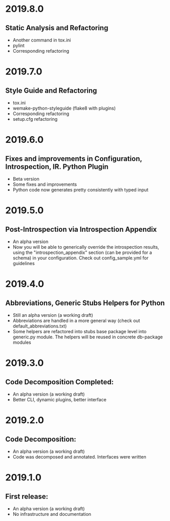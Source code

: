 # 2019.8.0
## Static Analysis and Refactoring
- Another command in tox.ini
- pylint
- Corresponding refactoring

# 2019.7.0
## Style Guide and Refactoring
- tox.ini
- wemake-python-styleguide (flake8 with plugins)
- Corresponding refactoring
- setup.cfg refactoring

# 2019.6.0
## Fixes and improvements in Configuration, Introspection, IR. Python Plugin
- Beta version
- Some fixes and improvements
- Python code now generates pretty consistently with typed input

# 2019.5.0
## Post-Introspection via Introspection Appendix
- An alpha version
- Now you will be able to generically override the introspection results,
  using the "introspection_appendix" section (can be provided for a schema)
  in your configuration. Check out config_sample.yml for guidelines

# 2019.4.0
## Abbreviations, Generic Stubs Helpers for Python
- Still an alpha version (a working draft)
- Abbreviations are handled in a more general way (check out default_abbreviations.txt)
- Some helpers are refactored into stubs base package level into generic.py module.
  The helpers will be reused in concrete db-package modules

# 2019.3.0
## Code Decomposition Completed:
- An alpha version (a working draft)
- Better CLI, dynamic plugins, better interface

# 2019.2.0
## Code Decomposition:
- An alpha version (a working draft)
- Code was decomposed and annotated. Interfaces were written

# 2019.1.0
## First release:
- An alpha version (a working draft)
- No infrastructure and documentation
